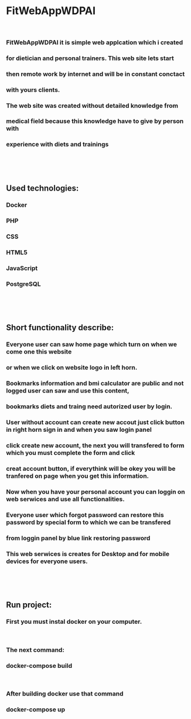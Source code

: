 # FitWebAppWDPAI

<br/>

### FitWebAppWDPAI it is simple web applcation which i created
### for dietician and personal trainers. This web site lets start
### then remote work by internet and will be in constant conctact
### with yours clients.

### The web site was created without detailed knowledge from
### medical field because this knowledge have to give by person with
### experience with diets and trainings

<br/>

<br/>

<br/>

## Used technologies:

### Docker

### PHP

### CSS

### HTML5

### JavaScript

### PostgreSQL

<br/>

<br/>

<br/>

## Short functionality describe:

### Everyone user can saw home page which turn on when we come one this website

### or when we click on website logo in left horn.

### Bookmarks information and bmi calculator are public and not logged user can saw and use this content,

### bookmarks diets and traing need autorized user by login.

### User without account can create new accout just click button in right horn sign in and when you saw login panel

### click create new account, the next you will transfered to form which you must complete the form and click

### creat account button, if everythink will be okey you will be tranfered on page when you get this information.

### Now when you have your personal account you can loggin on web serwices and use all functionalities.

### Everyone user which forgot password can restore this password by special form to which we can be transfered

### from loggin panel by blue link restoring password

### This web serwices is creates for Desktop and for mobile devices for everyone users.

<br/>

<br/>

<br/>

## Run project:

### First you must instal docker on your computer.

<br/>

### The next command:

### docker-compose build

<br/>

### After building docker use that command

### docker-compose up